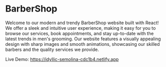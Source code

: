 # BarberShop

Welcome to our modern and trendy BarberShop website built with React! We offer a sleek and intuitive user experience, making it easy for you to browse our services, book appointments, and stay up-to-date with the latest trends in men's grooming. 
Our website features a visually appealing design with sharp images and smooth animations, showcasing our skilled barbers and the quality services we provide.

Live Demo: https://idyllic-semolina-cdc1b4.netlify.app

